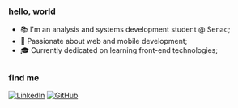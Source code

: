 ### hello, world


- 📚 I'm an analysis and systems development student @ Senac;
- 🖤 Passionate about web and mobile development;
- 🎓 Currently dedicated on learning front-end technologies;
##

### find me
[![LinkedIn](https://img.shields.io/badge/LinkedIn-black?style=flat&logo=Linkedin&logoColor=white&link=https://www.linkedin.com/in/lima-gus/)](https://www.linkedin.com/in/lima-gus) [![GitHub](https://img.shields.io/badge/GitHub-black?style=flat&logo=github&logoColor=white&link=https://github.com/lima-gus)](https://github.com/lima-gus)
